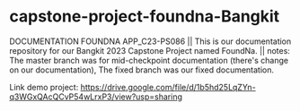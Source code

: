 # capstone-project-foundna-Bangkit
DOCUMENTATION FOUNDNA APP_C23-PS086 || This is our documentation repository for our Bangkit 2023 Capstone Project named FoundNa. || notes: The master branch was for mid-checkpoint documentation (there's change on our documentation), The fixed branch was our fixed documentation.

Link demo project:
https://drive.google.com/file/d/1b5hd25LqZYn-q3WGxQAcQCvP54wLrxP3/view?usp=sharing 
